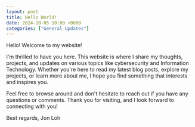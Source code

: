 ```yaml
---
layout: post
title: Hello World!
date: 2024-10-05 10:00 +0800
categories: ["General Updates"]
---
```


Hello! Welcome to my website!

I'm thrilled to have you here. This website is  where I share my thoughts, projects, and updates on various topics like cybersecurity and Information Technology. Whether you're here to read my latest blog posts, explore my projects, or learn more about me, I hope you find something that interests and inspires you.

Feel free to browse around and don't hesitate to reach out if you have any questions or comments. Thank you for visiting, and I look forward to connecting with you!

Best regards,
Jon Loh